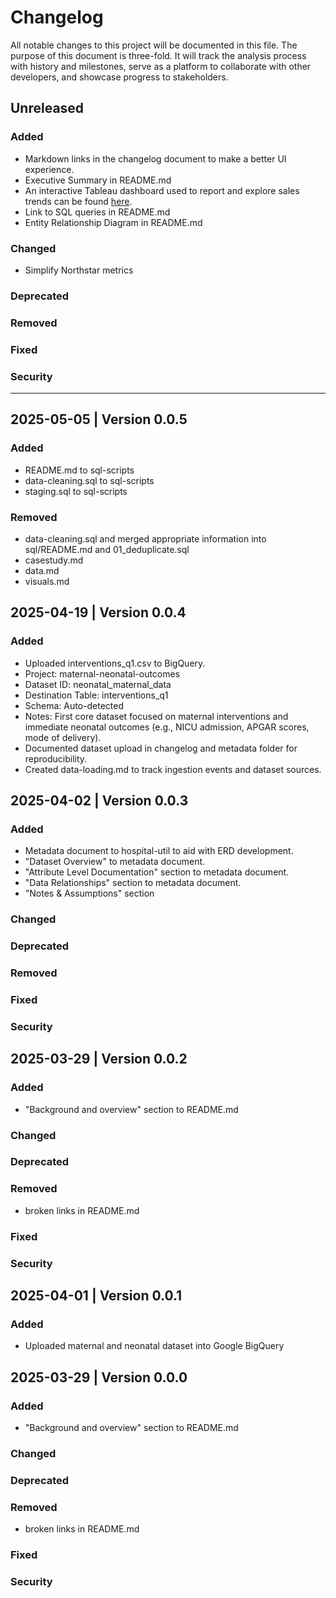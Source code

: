 # Changelog
All notable changes to this project will be documented in this file. The purpose of this document is three-fold. It will track the analysis process with history and milestones, serve as a platform to collaborate with other developers, and showcase progress to stakeholders.

## Unreleased

### Added
- Markdown links in the changelog document to make a better UI experience.
- Executive Summary in README.md
- An interactive Tableau dashboard used to report and explore sales trends can be found [here](link).<br>
- Link to SQL queries in README.md
- Entity Relationship Diagram in README.md


### Changed
- Simplify Northstar metrics
### Deprecated
### Removed
### Fixed
### Security

---
## 2025-05-05 | Version 0.0.5 
### Added
- README.md to sql-scripts
- data-cleaning.sql to sql-scripts
- staging.sql to sql-scripts
### Removed
- data-cleaning.sql and merged appropriate information into sql/README.md and 01_deduplicate.sql
- casestudy.md
- data.md
- visuals.md

## 2025-04-19 | Version 0.0.4 
### Added
- Uploaded interventions_q1.csv to BigQuery.
- Project: maternal-neonatal-outcomes
- Dataset ID: neonatal_maternal_data
- Destination Table: interventions_q1
- Schema: Auto-detected
- Notes: First core dataset focused on maternal interventions and immediate neonatal outcomes (e.g., NICU admission, APGAR scores, mode of delivery).
- Documented dataset upload in changelog and metadata folder for reproducibility.
- Created data-loading.md to track ingestion events and dataset sources.


## 2025-04-02 | Version 0.0.3
### Added
- Metadata document to hospital-util to aid with ERD development.
- "Dataset Overview" to metadata document.
- "Attribute Level Documentation" section to metadata document.
- "Data Relationships" section to metadata document.
- "Notes & Assumptions" section
### Changed
### Deprecated
### Removed
### Fixed
### Security

## 2025-03-29 | Version 0.0.2
### Added
- "Background and overview" section to README.md
### Changed
### Deprecated
### Removed
- broken links in README.md
### Fixed
### Security

## 2025-04-01 | Version 0.0.1 
### Added
- Uploaded maternal and neonatal dataset into Google BigQuery

## 2025-03-29 | Version 0.0.0 
### Added
- "Background and overview" section to README.md
### Changed
### Deprecated
### Removed
- broken links in README.md
### Fixed
### Security
